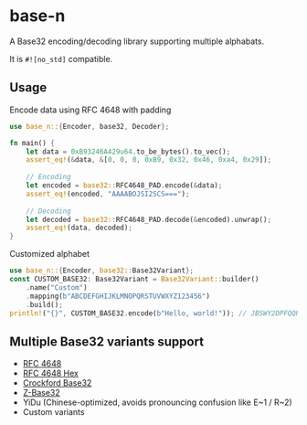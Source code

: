 # base-n

A Base32 encoding/decoding library supporting multiple alphabats.

It is `#![no_std]` compatible.

## Usage

Encode data using RFC 4648 with padding

```rust
use base_n::{Encoder, base32, Decoder};

fn main() {
    let data = 0xB93246A429u64.to_be_bytes().to_vec();
    assert_eq!(&data, &[0, 0, 0, 0xB9, 0x32, 0x46, 0xa4, 0x29]);
    
    // Encoding
    let encoded = base32::RFC4648_PAD.encode(&data);
    assert_eq!(encoded, "AAAABOJSI2SCS===");
    
    // Decoding
    let decoded = base32::RFC4648_PAD.decode(&encoded).unwrap();
    assert_eq!(data, decoded);
}
```

Customized alphabet

```rust
use base_n::{Encoder, base32::Base32Variant};
const CUSTOM_BASE32: Base32Variant = Base32Variant::builder()
    .name("Custom")
    .mapping(b"ABCDEFGHIJKLMNOPQRSTUVWXYZ123456")
    .build();
println!("{}", CUSTOM_BASE32.encode(b"Hello, world!")); // JBSWY2DPFQQHO22SNRSCC
```

## Multiple Base32 variants support

- [RFC 4648](https://en.wikipedia.org/wiki/Base32#Base_32_Encoding_per_%C2%A76)
- [RFC 4648 Hex](https://en.wikipedia.org/wiki/Base32#Base_32_Encoding_with_Extended_Hex_Alphabet_per_%C2%A77)
- [Crockford Base32](https://en.wikipedia.org/wiki/Base32#Crockford's_Base32)
- [Z-Base32](https://en.wikipedia.org/wiki/Base32#z-base-32)
- YiDu (Chinese-optimized, avoids pronouncing confusion like E~1 / R~2)
- Custom variants
